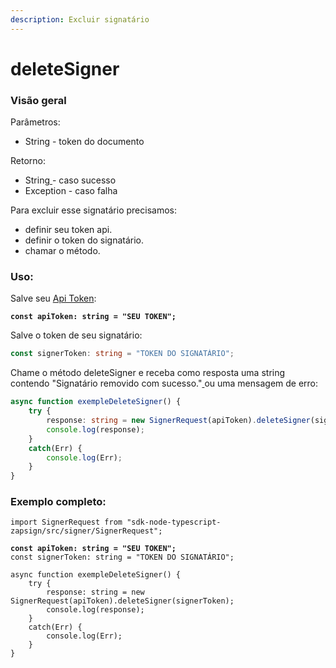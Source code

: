 ```yaml
---
description: Excluir signatário
---
```


# deleteSigner

### Visão geral

Parâmetros:&#x20;

* String - token do documento

Retorno:

* String[ ](../../sdk-em-java/classes-usadas/response/signer-response.md)- caso sucesso
* Exception - caso falha

Para excluir esse signatário precisamos:

* definir seu token api.
* definir o token do signatário.
* chamar o método.

### Uso:

Salve seu [Api Token](../../../../):

<pre class="language-typescript"><code class="lang-typescript"><strong>const apiToken: string = "SEU TOKEN";
</strong></code></pre>



Salve o token de seu signatário:

```typescript
const signerToken: string = "TOKEN DO SIGNATÁRIO";
```



Chame o método deleteSigner e receba como resposta uma string contendo "Signatário removido com sucesso."[ ](../../sdk-em-java/classes-usadas/response/signer-response.md)ou uma mensagem de erro:

```typescript
async function exempleDeleteSigner() {
    try {
        response: string = new SignerRequest(apiToken).deleteSigner(signerToken);
        console.log(response);
    }
    catch(Err) {
        console.log(Err);
    }  
}
```



### Exemplo completo:

<pre class="language-typescript"><code class="lang-typescript">import SignerRequest from "sdk-node-typescript-zapsign/src/signer/SignerRequest";
<strong>
</strong><strong>const apiToken: string = "SEU TOKEN";
</strong>const signerToken: string = "TOKEN DO SIGNATÁRIO";

async function exempleDeleteSigner() {
    try {
        response: string = new SignerRequest(apiToken).deleteSigner(signerToken);
        console.log(response);
    }
    catch(Err) {
        console.log(Err);
    }  
}
</code></pre>


